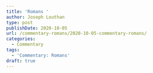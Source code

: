 ```yaml
---
title: 'Romans '
author: Joseph Louthan
type: post
publishDate: 2020-10-05
url: /commentary-romans/2020-10-05-commentary-romans/
categories:
  - Commentary
tags:
  - 'Commentary: Romans'
draft: true
---
```

